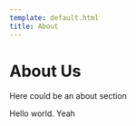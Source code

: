 ```yaml
---
template: default.html
title: About
---
```

# About Us

Here could be an about section

Hello world. Yeah